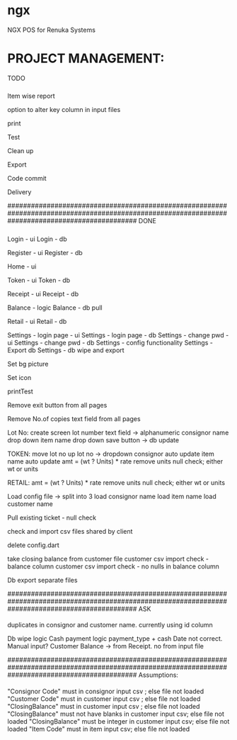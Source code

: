 # ngx

NGX POS for Renuka Systems

# PROJECT MANAGEMENT:

TODO
#####

Item wise report

option to alter key column in input files

print

Test

Clean up

Export

Code commit

Delivery

#################################################################################################################################################
DONE
#####

Login - ui
Login - db

Register - ui
Register - db

Home - ui

Token - ui
Token - db

Receipt - ui
Receipt - db

Balance - logic
Balance - db pull

Retail - ui
Retail - db

Settings - login page - ui
Settings - login page - db
Settings - change pwd - ui
Settings - change pwd - db
Settings - config functionality
Settings - Export db
Settings - db wipe and export

Set bg picture

Set icon

printTest

Remove exit button from all pages

Remove No.of copies text field from all pages

Lot No:
create screen
lot number text field -> alphanumeric
consignor name drop down
item name drop down
save button -> db update

TOKEN:
move lot no up
lot no -> dropdown
consignor auto update
item name auto update
amt = (wt ? Units) * rate
remove units null check; either wt or units

RETAIL:
amt = (wt ? Units) * rate
remove units null check; either wt or units

Load config file -> split into 3
load consignor name
load item name
load customer name

Pull existing ticket - null check

check and import csv files shared by client

delete config.dart

take closing balance from customer file
customer csv import check - balance column
customer csv import check - no nulls in balance column

Db export separate files

#################################################################################################################################################
ASK
####

duplicates in consignor and customer name. currently using id column

Db wipe logic
Cash payment logic
payment_type + cash
Date not correct. Manual input?
Customer Balance -> from Receipt. no from input file


#################################################################################################################################################
Assumptions:
####

"Consignor Code" must in consignor input csv ; else file not loaded
"Customer Code" must in customer input csv ; else file not loaded
"ClosingBalance" must in customer input csv ; else file not loaded
"ClosingBalance" must not have blanks in customer input csv; else file not loaded
"ClosingBalance" must be integer in customer input csv; else file not loaded
"Item Code" must in item input csv; else file not loaded